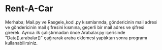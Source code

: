 # Rent-A-Car
Merhaba;
Mail.py ve Rasgele_kod .py kısımlarında, göndericinin mail adresi ve göndericinin mail şifresini kısmına, geçerli bir mail adres ve şifresi girerek. Ayrıca ilk çalıştırmadan önce Arabalar.py içerisinde "Data().arabalar()" çağırarak araba eklemesi yaptıktan sonra  programı kullanabilirsiniz.
